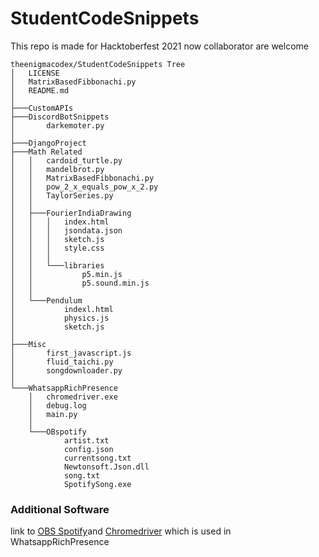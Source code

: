 # StudentCodeSnippets

This repo is made for Hacktoberfest 2021 now
collaborator are welcome

```
theenigmacodex/StudentCodeSnippets Tree
│   LICENSE
│   MatrixBasedFibbonachi.py
│   README.md
│
├───CustomAPIs
├───DiscordBotSnippets
│       darkemoter.py
│
├───DjangoProject
├───Math Related
│   │   cardoid_turtle.py
│   │   mandelbrot.py
│   │   MatrixBasedFibbonachi.py
│   │   pow_2_x_equals_pow_x_2.py
│   │   TaylorSeries.py
│   │
│   ├───FourierIndiaDrawing
│   │   │   index.html
│   │   │   jsondata.json
│   │   │   sketch.js
│   │   │   style.css
│   │   │
│   │   └───libraries
│   │           p5.min.js
│   │           p5.sound.min.js
│   │
│   └───Pendulum
│           indexl.html
│           physics.js
│           sketch.js
│
├───Misc
│       first_javascript.js
│       fluid_taichi.py
│       songdownloader.py
│
└───WhatsappRichPresence
    │   chromedriver.exe
    │   debug.log
    │   main.py
    │
    └───OBspotify
            artist.txt
            config.json
            currentsong.txt
            Newtonsoft.Json.dll
            song.txt
            SpotifySong.exe

```





### Additional Software

link to [OBS Spotify](https://obsproject.com/forum/resources/obscurrentsong-spotify.658/)and [Chromedriver](https://chromedriver.chromium.org/downloads) which is used in WhatsappRichPresence

